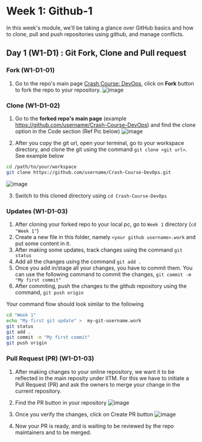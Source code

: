 # Week 1: Github-1
In this week's module, we'll be taking a glance over GitHub basics and how to clone, pull and push repositories using github, and manage conflicts. 

## Day 1 (W1-D1) : Git Fork, Clone and Pull request

### Fork (W1-D1-01)
1. Go to the repo's main page [Crash Course: DevOps](https://github.com/valid22/Crash-Course-DevOps), click on **Fork** button to fork the repo to your repository.
![image](https://user-images.githubusercontent.com/10195318/167304903-c6c13f50-ea71-4ac3-b784-0ebd8b07f978.png)

### Clone (W1-D1-02)
1. Go to the **forked repo's main page** (example https://github.com/username/Crash-Course-DevOps) and find the clone option in the Code section (Ref Pic below)
![image](https://user-images.githubusercontent.com/10195318/167304270-f20d08c2-0c1a-405a-a979-2e1cd1f1aaf7.png)

2. After you copy the git url, open your terminal, go to your workspace directory, and clone the git using the command `git clone <git url>`. See example below
```sh
cd /path/to/your/workspace
git clone https://github.com/username/Crash-Course-DevOps.git
```
![image](https://user-images.githubusercontent.com/10195318/167304858-67b0e99e-cc7a-4d0c-83c0-9b7425181c49.png)

3. Switch to this cloned directory using `cd Crash-Course-DevOps`

### Updates (W1-D1-03)
1. After cloning your forked repo to your local pc, go to `Week 1` directory (`cd "Week 1"`)
2. Create a new file in this folder, namely `<your github username>.work` and put some content in it.
3. After making some updates, track changes using the command `git status`
4. Add all the changes using the command `git add .`
5. Once you add in/stage all your changes, you have to commit them. You can use the following command to commit the changes, `git commit -m "My first commit"`
6. After commiting, push the changes to the github repository using the command, `git push origin`

Your command flow should look similar to the following

```sh
cd "Week 1"
echo "My first git update" >  my-git-username.work
git status
git add .
git commit -m "My first commit"
git push origin
```

### Pull Request (PR) (W1-D1-03)
1. After making changes to your online repository, we want it to be reflected in the main reposity under IITM. For this we have to initiate a Pull Request (PR) and ask the owners to merge your change in the current repository.
2. Find the PR button in your repository
![image](https://user-images.githubusercontent.com/10195318/167305190-87e08db7-87ce-4b29-b2b2-96a42b9ab811.png)

3. Once you verify the changes, click on Create PR button
![image](https://user-images.githubusercontent.com/10195318/167305224-0f96b09f-ab37-4b31-a953-7e4b29fa7576.png)

4. Now your PR is ready, and is waiting to be reviewed by the repo maintainers and to be merged. 
